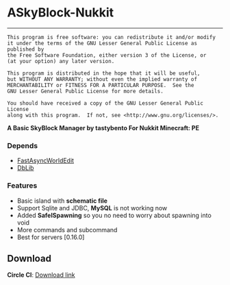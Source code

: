 # ASkyBlock-Nukkit
---

	This program is free software: you can redistribute it and/or modify
	it under the terms of the GNU Lesser General Public License as published by
	the Free Software Foundation, either version 3 of the License, or
	(at your option) any later version.

	This program is distributed in the hope that it will be useful,
	but WITHOUT ANY WARRANTY; without even the implied warranty of
	MERCHANTABILITY or FITNESS FOR A PARTICULAR PURPOSE.  See the
	GNU Lesser General Public License for more details.

	You should have received a copy of the GNU Lesser General Public License
	along with this program.  If not, see <http://www.gnu.org/licenses/>.
  
__A Basic SkyBlock Manager by tastybento For Nukkit Minecraft: PE__


### Depends
- [FastAsyncWorldEdit](https://forums.nukkit.io/resources/worldedit.105)
- [DbLib](https://forums.nukkit.io/resources/dblib.5)

### Features
- Basic island with **schematic file**
- Support Sqlite and JDBC, **MySQL** is not working now 
- Added **SafeISpawning** so you no need to worry about spawning into void
- More commands and subcommand
- Best for servers [0.16.0]

## Download
**Circle CI**: [Download link](https://circleci.com/gh/larryTheCoder/ASkyBlock-Nukkit)
